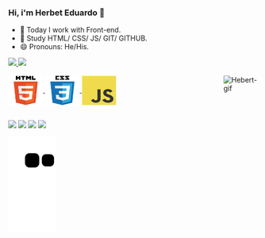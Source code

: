 ### Hi, i'm Herbet Eduardo 👋



- 🔭 Today I work with Front-end.
- 🌱 Study HTML/ CSS/ JS/ GIT/ GITHUB.
- 😄 Pronouns: He/His.

<div>
  <a href="https://github.com/HebertEdu">
  <img height="180cm" src="https://github-readme-stats.vercel.app/api?username=HebertEdu&show_icons=true&theme=radical&include_all_commits-true&count_private=true"/>      
  <img height="180cm" src="https://github-readme-stats.vercel.app/api/top-langs/?username=HebertEdu&layout-compact&langs_count-16&theme=radical"/>
</div>
<br>  
<div style="display: inline_block">
  <img align="center" alt="Hebert-HTML" height="60" width="70" src="https://raw.githubusercontent.com/devicons/devicon/master/icons/html5/html5-original-wordmark.svg">
  <img align="center" alt="Hebert-CSS" height="60" width="70" src="https://raw.githubusercontent.com/devicons/devicon/master/icons/css3/css3-original-wordmark.svg">
  <img align="center" alt="Hebert-JS" height="60" width="70"  src="https://raw.githubusercontent.com/devicons/devicon/master/icons/javascript/javascript-original.svg">
   <img align="right" alt="Hebert-gif" height="60" width="70" src="https://cdn.discordapp.com/attachments/1008980435851812968/1008985699774631977/picasion.com_2b28899a07d7d3d0fb1c31ef98e46119.gif">
</div>
  
##

<div>
  <a href="mailto:contato@hebertedu.dev"><img src="https://img.shields.io/badge/Gmail-D14836?style=for-the-badge&logo=gmail&logoColor=white" target="=blank"></a>
  <a href="https://discord.gg/sHJnMQ96hq"><img src="https://img.shields.io/badge/Discord-7289DA?style=for-the-badge&logo=discord&logoColor=white" target="=blank"></a>
   <a href="https://img.shields.io/badge/LinkedIn-0077B5?style=for-the-badge&logo=linkedin&logoColor=white"><img src="https://img.shields.io/badge/LinkedIn-0077B5?style=for-the-badge&logo=linkedin&logoColor=white" target="=blank"></a>
  <a href=""><img src="https://img.shields.io/badge/Instagram-E4405F?style=for-the-badge&logo=instagram&logoColor=white" target="=blank"></a>
  </div>


![snake gif](https://github.com/HebertEdu/HebertEdu/blob/output/github-contribution-grid-snake.svg)

